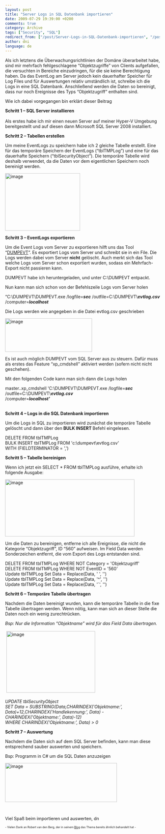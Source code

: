 ```yaml
---
layout: post
title: "Server Logs in SQL Datenbank importieren"
date: 2009-07-29 19:39:00 +0200
comments: true
category: Archive
tags: ["Security", "SQL"]
redirect_from: ["/post/Server-Logs-in-SQL-Datenbank-importieren", "/post/server-logs-in-sql-datenbank-importieren"]
author: dni
language: de
---
```

<!-- more -->
<p>Als ich letztens die &Uuml;berwachungsrichtlinien der Dom&auml;ne &uuml;berarbeitet habe, sind mir mehrfach fehlgeschlagene &ldquo;Objektzugriffe&rdquo; von Clients aufgefallen, die versuchten in Bereiche einzudringen, f&uuml;r die sie keine Berechtigung haben. Da das EventLog am Server jedoch kein dauerhafter Speicher f&uuml;r Log Files und f&uuml;r Auswertungen relativ umst&auml;ndlich ist, schreibe ich die Logs in eine SQL Datenbank. Anschlie&szlig;end werden die Daten so bereinigt, dass nur noch Ereignisse des Typs &ldquo;Objektzugriff&rdquo; enthalten sind.</p>
<p>Wie ich dabei vorgegangen bin erkl&auml;rt dieser Beitrag</p>
<p><strong>Schritt 1 &ndash; SQL Server installieren</strong> <br /><br />Als erstes habe ich mir einen neuen Server auf meiner Hyper-V Umgebung bereitgestellt und auf diesen dann Microsoft SQL Server 2008 installiert.</p>
<p><strong>Schritt 2 &ndash; Tabellen erstellen</strong></p>
<p>Um meine EventLogs zu speichern habe ich 2 gleiche Tabelle erstellt. Eine f&uuml;r das tempor&auml;re Speichern der EventLogs (&ldquo;tblTMPLog&rdquo;) und eine f&uuml;r das dauerhafte Speichern (&ldquo;tblSecurityObject&rdquo;). Die tempor&auml;re Tabelle wird deshalb verwendet, da die Daten vor dem eigentlichen Speichern noch bereinigt werden.</p>
<p><a href="/assets/archive/image_11.png"><img style="border-right-width: 0px; display: inline; border-top-width: 0px; border-bottom-width: 0px; border-left-width: 0px" title="image" src="/assets/archive/image_thumb_11.png" border="0" alt="image" width="244" height="187" /></a></p>
<p><strong>Schritt 3 &ndash; EventLogs exportieren</strong></p>
<p>Um die Event Logs vom Server zu exportieren hilft uns das Tool &ldquo;<a href="http://www.systemtools.com/cgi-bin/download.pl?DumpEvt">DUMPEVT</a>&rdquo;. Es exportiert Logs vom Server und schreibt sie in ein File. Die Logs werden dabei vom Server <strong>nicht</strong> gel&ouml;scht. Auch merkt sich das Tool welche Logs vom Server schon exportiert wurden, sodass ein Mehrfach-Export nicht passieren kann.</p>
<p>DUMPEVT habe ich heruntergeladen, und unter C:\DUMPEVT entpackt.</p>
<p>Nun kann man sich schon von der Befehlszeile Logs vom Server holen</p>
<p>&ldquo;C:\DUMPEVT\DUMPEVT.exe /logfile=<em><strong>sec</strong></em> /outfile=C:\DUMPEVT\<strong><em>evtlog.csv</em></strong> <br />/computer=<strong><em>localhost</em></strong></p>
<p>Die Logs werden wie angegeben in die Datei evtlog.csv geschrieben</p>
<p><a href="/assets/archive/image_12.png"><img style="border-right-width: 0px; display: inline; border-top-width: 0px; border-bottom-width: 0px; border-left-width: 0px" title="image" src="/assets/archive/image_thumb_12.png" border="0" alt="image" width="283" height="109" /></a></p>
<p>Es ist auch m&ouml;glich DUMPEVT vom SQL Server aus zu steuern. Daf&uuml;r muss als erstes das Feature &ldquo;xp_cmdshell&rdquo; aktiviert werden (sofern nicht nicht geschehen).</p>
<p>Mit den folgenden Code kann man sich dann die Logs holen</p>
<p>master..xp_cmdshell 'C:\DUMPEVT\DUMPEVT.exe /logfile=<strong><em>sec </em></strong>/outfile=C:\DUMPEVT\<strong><em>evtlog.csv</em></strong> <br />/computer=<strong><em>localhost'</em></strong></p>
<p><strong><br />Schritt 4 &ndash; Logs in die SQL Datenbank importieren</strong></p>
<p>Um die Logs in SQL zu importieren wird zun&auml;chst die tempor&auml;re Tabelle gel&ouml;scht und dann &uuml;ber den <strong>BULK INSERT </strong>Befehl eingelesen.</p>
<p>DELETE FROM tblTMPLog <br />BULK INSERT tblTMPLog FROM 'c:\dumpevt\evtlog.csv' <br />WITH (FIELDTERMINATOR = ',')</p>
<p><strong>Schritt 5 &ndash; Tabelle bereinigen</strong></p>
<p>Wenn ich jetzt ein SELECT * FROM tblTMPLog ausf&uuml;hre, erhalte ich folgende Ausgabe:</p>
<p><a href="/assets/archive/image_13.png"><img style="border-bottom: 0px; border-left: 0px; display: inline; border-top: 0px; border-right: 0px" title="image" src="/assets/archive/image_thumb_13.png" border="0" alt="image" width="421" height="186" /></a></p>
<p>Um die Daten zu bereinigen, entferne ich alle Ereignisse, die nicht die Kategorie &ldquo;Objektzugriff&rdquo;, ID &ldquo;560&rdquo; aufweisen. Im Field Data werden Sonderzeichen entfernt, die vom Export des Logs entstanden sind.</p>
<p>DELETE FROM tblTMPLog WHERE NOT Category = 'Objektzugriff' <br />DELETE FROM tblTMPLog WHERE NOT EventID = '560' <br />Update tblTMPLog Set Data = Replace(Data, ' ', '') <br />Update tblTMPLog Set Data = Replace(Data, '^', '') <br />Update tblTMPLog Set Data = Replace(Data, '`', '')</p>
<p><strong>Schritt 6 &ndash; Tempor&auml;re Tabelle &uuml;bertragen</strong></p>
<p>Nachdem die Daten bereinigt wurden, kann die tempor&auml;re Tabelle in die fixe Tabelle &uuml;bertragen werden. Wenn n&ouml;tig, kann man sich an dieser Stelle die Daten noch ein wenig zurechtr&uuml;cken.</p>
<p><em>Bsp: Nur die Information &ldquo;Objektname&rdquo; wird f&uuml;r das Field Data &uuml;bertragen.&nbsp; <br /><br />&nbsp;</em><a href="/assets/archive/image_14.png"><img style="border-bottom: 0px; border-left: 0px; display: inline; border-top: 0px; border-right: 0px" title="image" src="/assets/archive/image_thumb_14.png" border="0" alt="image" width="289" height="200" /></a>&nbsp; <br /><em><br />UPDATE tblSecurityObject <br />SET Data = SUBSTRING(Data,CHARINDEX('Objektname:', Data)+12,CHARINDEX('Handlekennung:', Data) - CHARINDEX('Objektname:', Data)-12) <br />WHERE CHARINDEX('Objektname:', Data) &gt; 0</em></p>
<p><strong>Schritt 7 &ndash; Auswertung</strong></p>
<p>Nachdem die Daten sich auf dem SQL Server befinden, kann man diese entsprechend sauber auswerten und speichern.</p>
<p>Bsp: Programm in C# um die SQL Daten anzuzeigen</p>
<p><a href="/assets/archive/image_15.png"><img style="border-bottom: 0px; border-left: 0px; display: inline; border-top: 0px; border-right: 0px" title="image" src="/assets/archive/image_thumb_15.png" border="0" alt="image" width="364" height="127" /></a></p>
<p>&nbsp;</p>
<p>Viel Spa&szlig; beim importieren und auswerten, dn</p>
<p><span style="font-size: xx-small;">- Vielen Dank an Robert van den Berg, der in seinem </span><a href="http://www.sql-server-performance.com/articles/per/event_logs_dumpevt_p1.aspx"><span style="font-size: xx-small;">Blog</span></a><span style="font-size: xx-small;"> das Thema bereits &auml;hnlich behandelt hat -</span></p>

